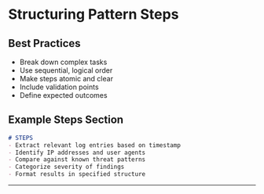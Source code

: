 # Structuring Pattern Steps

## Best Practices

- Break down complex tasks
- Use sequential, logical order
- Make steps atomic and clear
- Include validation points
- Define expected outcomes

## Example Steps Section
```markdown
# STEPS
- Extract relevant log entries based on timestamp
- Identify IP addresses and user agents
- Compare against known threat patterns
- Categorize severity of findings
- Format results in specified structure
```

--- 